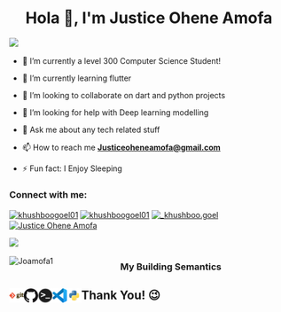 <h1 align="center"> Hola 👋, I'm Justice Ohene Amofa</h1>

 
![](https://komarev.com/ghpvc/?username=Joamofa1&style=plastic&label=PROFILE+VIEWS)

 - 🔭 I’m currently a level 300 Computer Science Student!
 - 🌱 I’m currently learning flutter
 - 👯 I’m looking to collaborate on dart and python projects
 - 🤔 I’m looking for help with Deep learning modelling
 - 💬 Ask me about any tech related stuff
 
 - 📫 How to reach me **Justiceoheneamofa@gmail.com**  
 - ⚡ Fun fact: I Enjoy Sleeping


<h3 align="left">Connect with me:</h3>
<p align="left">
 <a href="https://twitter.com/I_am_Amofa" target="blank"><img align="center" src="https://cdn.jsdelivr.net/npm/simple-icons@3.0.1/icons/twitter.svg" alt="khushboogoel01" height="30" width="40" /></a> 
<a href="https://www.linkedin.com/in/justice-ohene-amofa-349b44173/" target="blank"><img align="center" src="https://cdn.jsdelivr.net/npm/simple-icons@3.0.1/icons/linkedin.svg" alt="khushboogoel01" height="30" width="40" /></a>
<a href="https://www.instagram.com/i_am_amofa/" target="blank"><img align="center" src="https://cdn.jsdelivr.net/npm/simple-icons@3.0.1/icons/instagram.svg" alt="_khushboo.goel" height="30" width="40" /></a>
<a href="#" target="blank"><img align="center" src="https://cdn.jsdelivr.net/npm/simple-icons@3.0.1/icons/youtube.svg" alt="Justice Ohene Amofa" height="30" width="40" /></a>
</p>


<img src = "https://github-readme-stats.vercel.app/api?username=Joamofa1&&show_icons=true&title_color=ffffff&icon_color=bb2acf&text_color=daf7dc&bg_color=151515 ">
<p><img align="left" src="https://github-readme-stats.vercel.app/api/top-langs?username=Joamofa1&show_icons=true&locale=en&layout=compact" alt="Joamofa1" /></p>



<h3 align="center"> My Building Semantics</h3>
<div style="margin-top:10px">

<img align="left" alt="Git" width="26px" src="https://raw.githubusercontent.com/github/explore/80688e429a7d4ef2fca1e82350fe8e3517d3494d/topics/git/git.png" />
<img align="left" alt="GitHub" width="26px" src="https://raw.githubusercontent.com/github/explore/78df643247d429f6cc873026c0622819ad797942/topics/github/github.png" />
<img align="left" alt="Terminal" width="26px" src="https://raw.githubusercontent.com/github/explore/80688e429a7d4ef2fca1e82350fe8e3517d3494d/topics/terminal/terminal.png" />


<img align="left" alt="Visual Studio Code" width="26px" src="https://raw.githubusercontent.com/github/explore/80688e429a7d4ef2fca1e82350fe8e3517d3494d/topics/visual-studio-code/visual-studio-code.png" />

<img align="left" alt="Python" width="26px" src="https://raw.githubusercontent.com/github/explore/80688e429a7d4ef2fca1e82350fe8e3517d3494d/topics/python/python.png" />

## Thank You! :wink:
